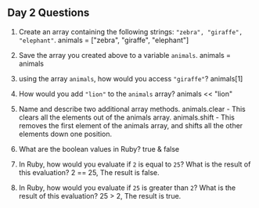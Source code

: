 ## Day 2 Questions

1. Create an array containing the following strings: `"zebra", "giraffe", "elephant"`.
animals = ["zebra", "giraffe", "elephant"]

1. Save the array you created above to a variable `animals`.
animals = animals

1. using the array `animals`, how would you access `"giraffe"`?
animals[1]

1. How would you add `"lion"` to the `animals` array?
animals << "lion"

1. Name and describe two additional array methods.
animals.clear - This clears all the elements out of the animals array.
animals.shift - This removes the first element of the animals array, and shifts
  all the other elements down one position.

1. What are the boolean values in Ruby?
true & false

1. In Ruby, how would you evaluate if `2` is equal to `25`? What is the result of this evaluation?
2 == 25, The result is false.

1. In Ruby, how would you evaluate if `25` is greater than `2`? What is the result of this evaluation?
25 > 2, The result is true.
